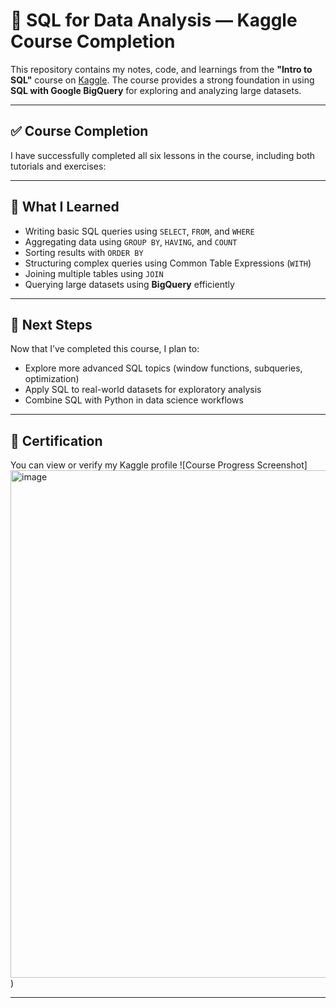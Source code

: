 # 🏁 SQL for Data Analysis — Kaggle Course Completion

This repository contains my notes, code, and learnings from the **"Intro to SQL"** course on [Kaggle](https://www.kaggle.com/learn/intro-to-sql). The course provides a strong foundation in using **SQL with Google BigQuery** for exploring and analyzing large datasets.

---

## ✅ Course Completion

I have successfully completed all six lessons in the course, including both tutorials and exercises:

---

## 📘 What I Learned

- Writing basic SQL queries using `SELECT`, `FROM`, and `WHERE`
- Aggregating data using `GROUP BY`, `HAVING`, and `COUNT`
- Sorting results with `ORDER BY`
- Structuring complex queries using Common Table Expressions (`WITH`)
- Joining multiple tables using `JOIN`
- Querying large datasets using **BigQuery** efficiently

---

## 📌 Next Steps

Now that I’ve completed this course, I plan to:
- Explore more advanced SQL topics (window functions, subqueries, optimization)
- Apply SQL to real-world datasets for exploratory analysis
- Combine SQL with Python in data science workflows

---

## 🏅 Certification

You can view or verify my Kaggle profile ![Course Progress Screenshot]<img width="1418" height="812" alt="image" src="https://github.com/user-attachments/assets/03cc8d3a-d686-46d5-b50b-eeae20659bf2" />
)

---


